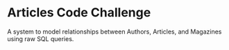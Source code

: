 # Articles Code Challenge

A system to model relationships between Authors, Articles, and Magazines using raw SQL queries.

